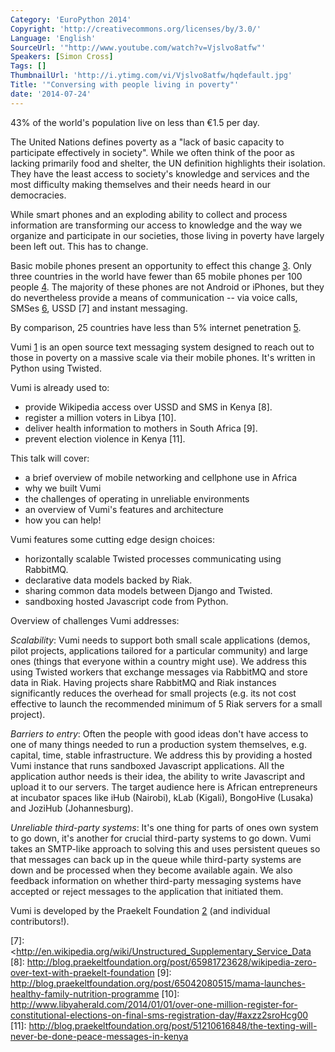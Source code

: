 ```yaml
---
Category: 'EuroPython 2014'
Copyright: 'http://creativecommons.org/licenses/by/3.0/'
Language: 'English'
SourceUrl: '"http://www.youtube.com/watch?v=Vjslvo8atfw"'
Speakers: [Simon Cross]
Tags: []
ThumbnailUrl: 'http://i.ytimg.com/vi/Vjslvo8atfw/hqdefault.jpg'
Title: '"Conversing with people living in poverty"'
date: '2014-07-24'
---
```

43% of the world's population live on less than €1.5 per day.

The United Nations defines poverty as a "lack of basic capacity to
participate effectively in society".  While we often think of the poor
as lacking primarily food and shelter, the UN definition highlights
their isolation. They have the least access to society's knowledge and
services and the most difficulty making themselves and their needs
heard in our democracies.

While smart phones and an exploding ability to collect and process
information are transforming our access to knowledge and the way we
organize and participate in our societies, those living in poverty
have largely been left out. This has to change.

Basic mobile phones present an opportunity to effect this change
[3]. Only three countries in the world have fewer than 65 mobile
phones per 100 people [4]. The majority of these phones are not
Android or iPhones, but they do nevertheless provide a means of
communication -- via voice calls, SMSes [6], USSD [7] and instant
messaging.

By comparison, 25 countries have less than 5% internet penetration
[5].

Vumi [1] is an open source text messaging system designed to reach out
to those in poverty on a massive scale via their mobile phones. It's
written in Python using Twisted.

Vumi is already used to:

  * provide Wikipedia access over USSD and SMS in Kenya [8].
  * register a million voters in Libya [10].
  * deliver health information to mothers in South Africa [9].
  * prevent election violence in Kenya [11].

This talk will cover:

  * a brief overview of mobile networking and cellphone use in Africa
  * why we built Vumi
  * the challenges of operating in unreliable environments
  * an overview of Vumi's features and architecture
  * how you can help!

Vumi features some cutting edge design choices:

  * horizontally scalable Twisted processes communicating using RabbitMQ.
  * declarative data models backed by Riak.
  * sharing common data models between Django and Twisted.
  * sandboxing hosted Javascript code from Python.

Overview of challenges Vumi addresses:

*Scalability*: Vumi needs to support both small scale applications (demos, pilot projects, applications tailored for a particular community) and large ones (things that everyone within a country might use). We address this using Twisted workers that exchange messages via RabbitMQ and store data in Riak. Having projects share RabbitMQ and Riak instances significantly reduces the overhead for small projects (e.g. its not cost effective to launch the recommended minimum of 5 Riak servers for a small project).

*Barriers to entry*: Often the people with good ideas don't have access to one of many things needed to run a production system themselves, e.g. capital, time, stable infrastructure. We address this by providing a hosted Vumi instance that runs sandboxed Javascript applications. All the application author needs is their idea, the ability to write Javascript and upload it to our servers. The target audience here is African entrepreneurs at incubator spaces like iHub (Nairobi), kLab (Kigali), BongoHive (Lusaka) and JoziHub (Johannesburg).

*Unreliable third-party systems*: It's one thing for parts of ones own system to go down, it's another for crucial third-party systems to go down. Vumi takes an SMTP-like approach to solving this and uses persistent queues so that messages can back up in the queue while third-party systems are down and be processed when they become available again. We also feedback information on whether third-party messaging systems have accepted or reject messages to the application that initiated them.

Vumi is developed by the Praekelt Foundation [2] (and individual contributors!).

  [1]: <http://vumi.org/> "Vumi"
  [2]: <http://praekeltfoundation.org/> "Praekelt Foundation"
  [3]: <http://www.youtube.com/watch?v=0bXjgx4J0C4#t=20> "Spotlight on Africa"
  [4]: <http://en.wikipedia.org/wiki/List_of_countries_by_number_of_mobile_phones_in_use>
  [5]: <http://en.wikipedia.org/wiki/List_of_countries_by_number_of_Internet_users>
  [6]: <http://en.wikipedia.org/wiki/Short_Message_Service>
  [7]: <http://en.wikipedia.org/wiki/Unstructured_Supplementary_Service_Data
  [8]: <http://blog.praekeltfoundation.org/post/65981723628/wikipedia-zero-over-text-with-praekelt-foundation>
  [9]: <http://blog.praekeltfoundation.org/post/65042080515/mama-launches-healthy-family-nutrition-programme>
  [10]: <http://www.libyaherald.com/2014/01/01/over-one-million-register-for-constitutional-elections-on-final-sms-registration-day/#axzz2sroHcg00>
  [11]: <http://blog.praekeltfoundation.org/post/51210616848/the-texting-will-never-be-done-peace-messages-in-kenya>